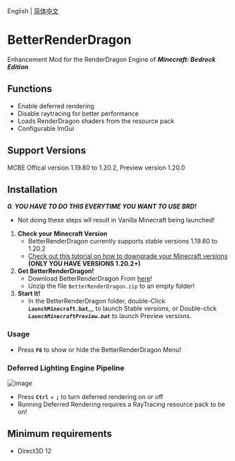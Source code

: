 English | [简体中文](README.md) 

# BetterRenderDragon
Enhancement Mod for the RenderDragon Engine of _**Minecraft: Bedrock Edition**_

## Functions
* Enable deferred rendering
* Disable raytracing for better performance
* Loads RenderDragon shaders from the resource pack
* Configurable ImGui

## Support Versions
MCBE Offical version 1.19.80 to 1.20.2, Preview version 1.20.0

## Installation
_**0. YOU HAVE TO DO THIS EVERYTIME YOU WANT TO USE BRD!**_
   -  Not doing these steps wll result in Vanilla Minecraft being launched!
1. **Check your Minecraft Version**
   -  BetterRenderDragon currently supports stable versions 1.19.80 to 1.20.2
   -  [Check out this tutorial on how to downgrade your Minecraft versions](https://placehold.er)
      **(ONLY YOU HAVE VERSIONS 1.20.2+)**
2. **Get BetterRenderDragon!**
   - Download BetterRenderDragon From [here](https://github.com/ddf8196/BetterRenderDragon/releases/latest)!
   - Unzip the file `BetterRenderDragon.zip` to an empty folder!
3. **Start It!**
   - In the BetterRenderDragon folder, double-Click **`LaunchMinecraft.bat`**__ to launch Stable versions, or Double-click _**`LaunchMinecraftPreview.bat`**_ to launch Preview versions.

### Usage
* Press **`F6`** to show or hide the BetterRenderDragon Menu!

### Deferred Lighting Engine Pipeline
![image](https://github.com/miqumi/Gooder/assets/80510430/605dbbac-7c3f-445a-9f14-e9136d9996e9)
* Press **`Ctrl`** + **`;`** to turn deferred rendering on or off
* Running Deferred Rendering requires a RayTracing resource pack to be on!

## Minimum requirements
- Direct3D 12
